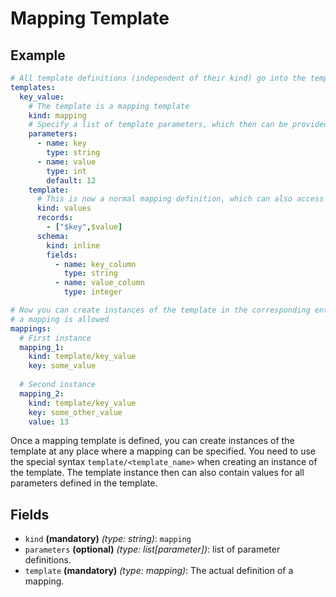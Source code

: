 # Mapping Template

## Example
```yaml
# All template definitions (independent of their kind) go into the templates section
templates:
  key_value:
    # The template is a mapping template  
    kind: mapping
    # Specify a list of template parameters, which then can be provided during instantiation
    parameters:
      - name: key
        type: string
      - name: value
        type: int
        default: 12
    template:
      # This is now a normal mapping definition, which can also access the parameters as variables  
      kind: values
      records:
        - ["$key",$value]
      schema:
        kind: inline
        fields:
          - name: key_column
            type: string
          - name: value_column
            type: integer

# Now you can create instances of the template in the corresponding entity section or at any other place where
# a mapping is allowed
mappings:
  # First instance  
  mapping_1:
    kind: template/key_value
    key: some_value
    
  # Second instance
  mapping_2:
    kind: template/key_value
    key: some_other_value
    value: 13
```

Once a mapping template is defined, you can create instances of the template at any place where a mapping can be
specified. You need to use the special syntax `template/<template_name>` when creating an instance of the template.
The template instance then can also contain values for all parameters defined in the template.


## Fields

* `kind` **(mandatory)** *(type: string)*: `mapping`
* `parameters` **(optional)** *(type: list[parameter])*: list of parameter definitions.
* `template` **(mandatory)** *(type: mapping)*: The actual definition of a mapping.
